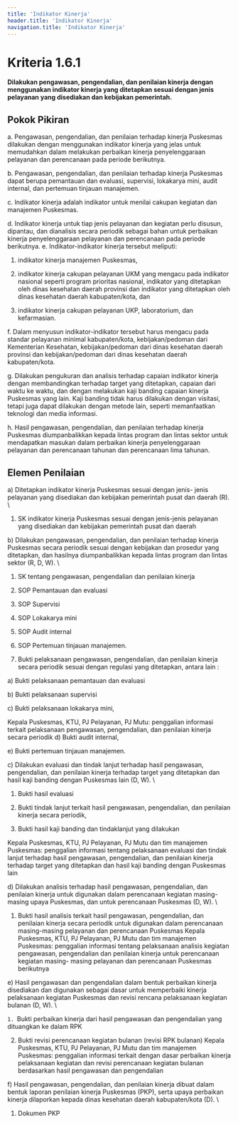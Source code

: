 ```yaml
---
title: 'Indikator Kinerja'
header.title: 'Indikator Kinerja'
navigation.title: 'Indikator Kinerja'
---
```


# Kriteria 1.6.1 
**Dilakukan pengawasan, pengendalian, dan penilaian kinerja dengan menggunakan indikator kinerja yang ditetapkan sesuai dengan jenis pelayanan yang disediakan dan kebijakan pemerintah.** 



## Pokok Pikiran 

a. Pengawasan, pengendalian, dan penilaian terhadap kinerja Puskesmas dilakukan dengan menggunakan indikator kinerja yang jelas untuk memudahkan dalam melakukan perbaikan kinerja penyelenggaraan pelayanan dan perencanaan pada periode berikutnya. 

b. Pengawasan, pengendalian, dan penilaian terhadap kinerja Puskesmas dapat berupa pemantauan dan evaluasi, supervisi, lokakarya mini, audit internal, dan pertemuan tinjauan manajemen. 

c. Indikator kinerja adalah indikator untuk menilai cakupan kegiatan dan manajemen Puskesmas. 

d. Indikator kinerja untuk tiap jenis pelayanan dan kegiatan perlu disusun, dipantau, dan dianalisis secara periodik sebagai bahan untuk perbaikan kinerja penyelenggaraan pelayanan dan perencanaan pada periode berikutnya. 
e. Indikator-indikator kinerja tersebut meliputi: 

1. indikator kinerja manajemen Puskesmas, 

2. indikator kinerja cakupan pelayanan UKM yang mengacu pada indikator nasional seperti program prioritas nasional, indikator yang ditetapkan oleh dinas kesehatan daerah provinsi dan indikator yang ditetapkan oleh dinas kesehatan daerah kabupaten/kota, dan 

3. indikator kinerja cakupan pelayanan UKP, laboratorium, dan kefarmasian. 

f. Dalam menyusun indikator-indikator tersebut harus mengacu pada standar pelayanan minimal kabupaten/kota, kebijakan/pedoman dari Kementerian Kesehatan, kebijakan/pedoman dari dinas kesehatan  	daerah 	provinsi 	dan kebijakan/pedoman dari dinas kesehatan daerah kabupaten/kota. 

g. Dilakukan pengukuran dan analisis terhadap capaian indikator kinerja dengan membandingkan terhadap target yang ditetapkan, capaian dari waktu ke waktu, dan dengan melakukan kaji banding capaian kinerja Puskesmas yang lain. Kaji banding tidak harus dilakukan dengan visitasi, tetapi juga dapat dilakukan dengan metode lain, seperti memanfaatkan teknologi dan media informasi. 

h. Hasil pengawasan, pengendalian, dan penilaian terhadap kinerja Puskesmas diumpanbalikkan kepada lintas program dan lintas sektor untuk mendapatkan masukan dalam perbaikan kinerja penyelenggaraan pelayanan dan perencanaan tahunan dan perencanaan lima tahunan. 

## Elemen Penilaian 




 a) Ditetapkan indikator kinerja Puskesmas sesuai dengan jenis- jenis pelayanan yang disediakan dan kebijakan pemerintah pusat dan daerah (R).  \




1. SK indikator kinerja Puskesmas sesuai dengan jenis-jenis pelayanan yang disediakan dan kebijakan pemerintah pusat dan daerah 




 b) Dilakukan pengawasan, pengendalian, dan penilaian terhadap kinerja Puskesmas secara periodik sesuai dengan kebijakan dan prosedur yang ditetapkan, dan hasilnya diumpanbalikkan kepada lintas program dan lintas sektor (R, D, W).  \




1. SK tentang pengawasan, pengendalian dan penilaian kinerja 

2. SOP Pemantauan dan evaluasi 

3. SOP Supervisi 

4. SOP Lokakarya mini 

5. SOP Audit internal 

6. SOP Pertemuan tinjauan manajemen. 
1. Bukti pelaksanaan pengawasan, pengendalian, dan penilaian kinerja secara periodik sesuai dengan regulasi yang ditetapkan, antara lain : 

a) Bukti pelaksanaan pemantauan dan evaluasi 

b) Bukti pelaksanaan supervisi 

c) Bukti pelaksanaan lokakarya mini, 
 
Kepala Puskesmas, KTU, 
PJ Pelayanan, PJ Mutu: penggalian informasi terkait pelaksanaan pengawasan, pengendalian, dan penilaian kinerja secara periodik 
d) Bukti audit internal, 

e) Bukti pertemuan tinjauan manajemen. 




 c) Dilakukan evaluasi dan tindak lanjut terhadap hasil pengawasan, pengendalian, dan penilaian kinerja terhadap target yang ditetapkan dan hasil kaji banding dengan Puskesmas lain (D, W).  \




1. Bukti hasil evaluasi 

2. Bukti tindak lanjut terkait hasil pengawasan, pengendalian, dan penilaian kinerja secara periodik, 

3. Bukti hasil kaji banding dan tindaklanjut yang dilakukan 
 
Kepala Puskesmas, KTU, PJ Pelayanan, PJ Mutu dan tim manajemen Puskesmas: penggalian informasi tentang pelaksanaan evaluasi dan tindak lanjut terhadap hasil pengawasan, pengendalian, dan penilaian kinerja terhadap target yang ditetapkan dan hasil kaji banding dengan Puskesmas lain 




 d) Dilakukan analisis terhadap hasil pengawasan, pengendalian, dan penilaian kinerja untuk digunakan dalam perencanaan kegiatan masing- masing upaya Puskesmas, dan untuk perencanaan Puskesmas (D, W).  \




1. Bukti hasil analisis terkait hasil pengawasan, pengendalian, dan penilaian kinerja secara periodik untuk digunakan dalam perencanaan masing-masing pelayanan dan perencanaan Puskesmas 
Kepala Puskesmas, KTU, PJ Pelayanan, PJ Mutu dan tim manajemen Puskesmas: penggalian informasi tentang pelaksanaan analisis kegiatan pengawasan, pengendalian dan penilaian kinerja untuk perencanaan kegiatan masing- masing pelayanan dan perencanaan Puskesmas berikutnya 




 e) Hasil pengawasan dan pengendalian dalam bentuk perbaikan kinerja disediakan dan digunakan sebagai dasar untuk memperbaiki kinerja pelaksanaan kegiatan Puskesmas dan revisi rencana pelaksanaan kegiatan bulanan (D, W).  \


`1. `Bukti perbaikan kinerja dari hasil pengawasan dan pengendalian yang dituangkan ke dalam RPK



2. Bukti revisi perencanaan kegiatan bulanan (revisi RPK bulanan) 
Kepala Puskesmas, KTU, PJ Pelayanan, PJ Mutu dan tim manajemen Puskesmas: penggalian informasi terkait dengan dasar perbaikan kinerja pelaksanaan kegiatan dan revisi perencanaan kegiatan bulanan berdasarkan hasil pengawasan dan pengendalian 




 f) Hasil pengawasan, pengendalian, dan penilaian kinerja dibuat dalam bentuk laporan penilaian kinerja Puskesmas (PKP), serta upaya perbaikan kinerja dilaporkan kepada dinas kesehatan daerah kabupaten/kota (D).  \




1. Dokumen PKP 





